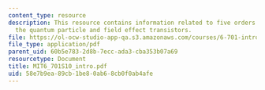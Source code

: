 ```yaml
---
content_type: resource
description: This resource contains information related to five orders of magnitude,
  the quantum particle and field effect transistors.
file: https://ol-ocw-studio-app-qa.s3.amazonaws.com/courses/6-701-introduction-to-nanoelectronics-spring-2010/58e7b9ea89cb1be80ab68cb0f0ab4afe_MIT6_701S10_intro.pdf
file_type: application/pdf
parent_uid: 60b5e783-2d8b-7ecc-ada3-cba353b07a69
resourcetype: Document
title: MIT6_701S10_intro.pdf
uid: 58e7b9ea-89cb-1be8-0ab6-8cb0f0ab4afe
---
```

